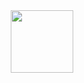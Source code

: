 <div id="header" align="center">
  <img src="https://giphy.com/stickers/juwellettering-travel-world-juwellettering6-JkmcJJOFFZkEYk2phq/giphy.gif" width="100"/>
</div>

<!-- <iframe src="https://giphy.com/embed/JkmcJJOFFZkEYk2phq" width="480" height="288" frameBorder="0" class="giphy-embed" allowFullScreen></iframe><p><a href="https://giphy.com/stickers/juwellettering-travel-world-juwellettering6-JkmcJJOFFZkEYk2phq">via GIPHY</a></p> -->
